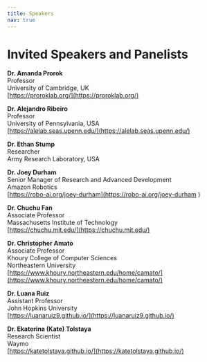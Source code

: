 ```yaml
---
title: Speakers
nav: true
---
```


# Invited Speakers and Panelists

**Dr. Amanda Prorok**\
Professor\
University of Cambridge, UK\
[https://proroklab.org/](https://proroklab.org/)

**Dr. Alejandro Ribeiro**\
Professor\
University of Pennsylvania, USA\
[https://alelab.seas.upenn.edu/](https://alelab.seas.upenn.edu/)

**Dr. Ethan Stump**\
Researcher\
Army Research Laboratory, USA

**Dr. Joey Durham**\
Senior Manager of Research and Advanced Development\
Amazon Robotics\
[https://robo-ai.org/joey-durham](https://robo-ai.org/joey-durham
)

**Dr. Chuchu Fan**\
Associate Professor\
Massachusetts Institute of Technology\
[https://chuchu.mit.edu/](https://chuchu.mit.edu/)

**Dr. Christopher Amato**\
Associate Professor\
Khoury College of Computer Sciences\
Northeastern University\
[https://www.khoury.northeastern.edu/home/camato/](https://www.khoury.northeastern.edu/home/camato/)

**Dr. Luana Ruiz**\
Assistant Professor\
John Hopkins University\
[https://luanaruiz9.github.io/](https://luanaruiz9.github.io/)

**Dr. Ekaterina (Kate) Tolstaya**\
Research Scientist\
Waymo\
[https://katetolstaya.github.io/](https://katetolstaya.github.io/)
